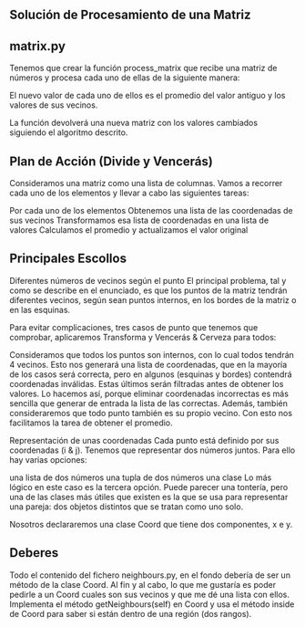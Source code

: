 ## Solución de Procesamiento de una Matriz

## matrix.py 

Tenemos que crear la función process_matrix que recibe una matriz de números y procesa cada uno de ellas de la siguiente manera:

El nuevo valor de cada uno de ellos es el promedio del valor antiguo y los valores de sus vecinos.

La función devolverá una nueva matriz con los valores cambiados siguiendo el algoritmo descrito.

## Plan de Acción (Divide y Vencerás)
Consideramos una matriz como una lista de columnas. Vamos a recorrer cada uno de los elementos y llevar a cabo las siguientes tareas:

Por cada uno de los elementos
Obtenemos una lista de las coordenadas de sus vecinos
Transformamos esa lista de coordenadas en una lista de valores
Calculamos el promedio y actualizamos el valor original

## Principales Escollos
Diferentes números de vecinos según el punto
El principal problema, tal y como se describe en el enunciado, es que los puntos de la matriz tendrán diferentes vecinos, según sean puntos internos, en los bordes de la matriz o en las esquinas.

Para evitar complicaciones, tres casos de punto que tenemos que comprobar, aplicaremos Transforma y Vencerás & Cerveza para todos:

Consideramos que todos los puntos son internos, con lo cual todos tendrán 4 vecinos.
Esto nos generará una lista de coordenadas, que en la mayoría de los casos será correcta, pero en algunos (esquinas y bordes) contendrá coordenadas inválidas. Estas últimos serán filtradas antes de obtener los valores. Lo hacemos así, porque eliminar coordenadas incorrectas es más sencilla que generar de entrada la lista de las correctas.
Además, también consideraremos que todo punto también es su propio vecino. Con esto nos facilitamos la tarea de obtener el promedio.

Representación de unas coordenadas
Cada punto está definido por sus coordenadas (i & j). Tenemos que representar dos números juntos. Para ello hay varias opciones:

una lista de dos números
una tupla de dos números
una clase
Lo más lógico en este caso es la tercera opción. Puede parecer una tontería, pero una de las clases más útiles que existen es la que se usa para representar una pareja: dos objetos distintos que se tratan como uno solo.

Nosotros declararemos una clase Coord que tiene dos componentes, x e y.

## Deberes
Todo el contenido del fichero neighbours.py, en el fondo debería de ser un método de la clase Coord. Al fin y al cabo, lo que me gustaría es poder pedirle a un Coord cuales son sus vecinos y que me dé una lista con ellos. Implementa el método getNeighbours(self) en Coord y usa el método inside de Coord para saber si están dentro de una región (dos rangos).